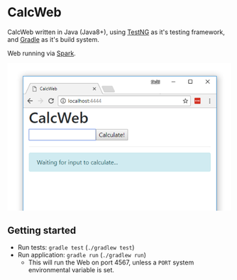 # CalcWeb
CalcWeb written in Java (Java8+), using
[TestNG](http://testng.org/doc/) as it's testing framework, and
[Gradle](https://gradle.org/) as it's build system.

Web running via [Spark](http://sparkjava.com/).

![CalcWeb Web](readme/calcweb.png)

## Getting started
- Run tests: `gradle test` (`./gradlew test`)
- Run application: `gradle run` (`./gradlew run`)
  - This will run the Web on port 4567, unless a `PORT` system environmental
variable is set.
